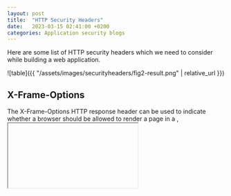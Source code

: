 ```yaml
---
layout: post
title:  "HTTP Security Headers"
date:   2023-03-15 02:41:00 +0200
categories: Application security blogs
---
```



Here are some list of HTTP security headers which we need to consider while building a web application. 


![table]({{ "/assets/images/securityheaders/fig2-result.png" | relative_url }})


## X-Frame-Options ##

The X-Frame-Options HTTP response header can be used to indicate whether a browser should be allowed to render a 
page in a <frame>, <iframe>, <embed> or <object>.


**Syntax:**

    X-Frame-Options: DENY       - No rendering within a frame
    X-Frame-Options: SAMEORIGIN - No rendering if origin mismatch


**By-Pass:**

To bypass X-Frame-Options, attackers may try to use a framing technique known as "UI redress" or "clickjacking," where 
they trick the user into clicking on a button or link that is actually on a different page.


**Prevention :**

Prevents from Click-jacking attacks, as the header ensuring that their content is not embedded into other sites.



## X-XSS-Protection ##

[Deprecated]

The HTTP X-XSS-Protection response header is a feature of Internet Explorer, Chrome and Safari that stops pages from 
loading when they detect reflected cross-site scripting (XSS) attacks. Instead use Content-Security-Policy that disables
the use of inline JavaScript ('unsafe-inline').


**Syntax:**

    X-XSS-Protection: 0     - Filter disabled
    

**By-Pass:**

To bypass X-XSS-Protection, attackers may try to use obfuscation techniques or encode their payloads to avoid detection.


**Prevention :**

Prevents from Cross Site Scripting (XSS) attacks.


## Content-Type ##

Is used to indicate the original media type of the resource (prior to any content encoding applied for sending). If not
set correctly, the resource (e.g. an image) may be interpreted as HTML.


**Syntax:**

    Content-Type: text/html; charset=utf-8
    Content-Type: multipart/form-data; boundary=something


**By-Pass:**

This header's value may be ignored, for example when browsers perform MIME sniffing;


**Prevention :**

Set the X-Content-Type-Options header value to nosniff to prevent from MIME sniffing attacks.

## X-Content-Type-Options ##

Setting this header will prevent the browser from interpreting files as a different MIME type to what is specified in
the Content-Type HTTP header (e.g. treating text/plain as text/css).


**Syntax:**

    X-Content-Type-Options: nosniff     - prevents browser from MIME-sniffing a response away from the declared content-type.


**By-Pass:**

To bypass X-Content-Type-Options, attackers may try to use file extensions or MIME types that are not explicitly blocked
by the header.


**Prevention :**

Set the X-Content-Type-Options header value to nosniff to prevent this behavior.


## Strict-Transport-Security (HSTS) ##

The HTTP Strict-Transport-Security response header (often abbreviated as HSTS) informs browsers that the site should only
be accessed using HTTPS, and that any future attempts to access it using HTTP should automatically be converted to HTTPS.


**Syntax:**

    Strict-Transport-Security: max-age=31536000; includeSubDomains; preload

max-age : The time, in seconds, that the browser should remember that this site is only to be accessed using HTTPS.
includeSubDomains : If this optional parameter is specified, this rule applies to all the site’s subdomains as well.


**By-Pass:**

If a website accepts a connection through HTTP and redirects to HTTPS, visitors may initially communicate with the non-encrypted
version of the site before being redirected, for e.g. If the visitor enters http://www.foo.com/ or even just foo.com.
This creates an opportunity for a man-in-the-middle attack. The redirect could be exploited to direct visitors to a malicious
site instead of the secure version of the original site.


**Prevention :**

This header informs the browser that it should never load a site using HTTP and should automatically convert all attempts
to access the site using HTTP to HTTPS requests instead.

## Content Security Policy ##

The HTTP Content-Security-Policy response header allows web-site administrators to control resources the user agent is
allowed to load for a given page.


**Syntax:**

    Content-Security-Policy: default-src 'self'; script-src 'self' 'unsafe-inline' 'unsafe-eval'; style-src 'self' 
    Content-Security-Policy: …; report-uri https://endpoint.example.com; report-to groupname


**By-Pass:**

To bypass CSP, attackers may try to use data: URLs or inline styles/scripts, or try to exploit any flaws in your CSP policy.

**Prevention :**

It prevents from cross-site scripting (XSS) and other code injection attacks.


## Referrer-Policy ##


This header controls how much information the browser sends to the server when following a link.


**Syntax:**

    Referrer-Policy: no-referrer    - No referrer information is sent along the request.
    Referrer-Policy: origin         - Only send the origin of the document like http://example.com

**By-Pass:**

To bypass Referrer-Policy, attackers may try to use other attack vectors, such as CSRF or social engineering.


**Prevention :**


## Cache-Control ##


The Cache-Control HTTP header field holds directives (instructions) — in both requests and responses — that control caching
in browsers and shared caches (e.g. Proxies, CDNs).


**Syntax:**

    Cache-Control: no-store, max-age=0

no-store:   The response may not be stored in any cache.
max-age:    The maximum amount of time a resource is considered fresh.


**Prevention :**

Prevents from Web cache poisoning


## Access-Control-Allow-Origin ##

This response header indicates whether the response can be shared with requesting code from the given origin.

**Syntax:**

Access-Control-Allow-Origin: *          - It allows any origin to access the resource.
Access-Control-Allow-Origin: <origin>   - Only single origin can specify, so resources would be shared with specified origin only.
Access-Control-Allow-Origin: null       - It specified the null origin, it's not safe,so should be avoided.


## Permissions-Policy (formerly Feature-Policy) ##

This header provides a mechanism to allow and deny the use of browser features in a document or within any <iframe> 
elements in the document.

**Syntax:**
    
    Permissions-Policy: <directive> <allowlist>

## Set-cookie ## 

The Set-Cookie HTTP response header is used to send a cookie from the server to the user agent, so that the user agent
can send it back to the server later. To send multiple cookies, multiple Set-Cookie headers should be sent in the same response.


**Syntax:**

    Set-Cookie: <cookie-name>=<cookie-value>; Domain=<domain-value>; Secure; HttpOnly
    Set-Cookie: <cookie-name>=<cookie-value>; Path=<path-value>; Max-Age=<number>; SameSite=Lax

**Prevention :**

This tag would help in preventing from XSS, CSRF and accessing sensitive information if set properly.


## Clear-Site-Data ##

Remove locally stored data, after user signs out of the website or service. To do this, add the Clear-Site-Data header
to the page that confirms the logging out from the site has been accomplished successfully.

**Syntax:**
    
    Clear-Site-Data: "cache", "cookies", "storage", "executionContexts"


## Cross-Origin-Embedder-Policy ##

Configures embedding cross-origin resources into the document.

**Syntax:**

    Cross-Origin-Embedder-Policy: unsafe-none | require-corp | credentialless


## Cross-Origin-Opener-Policy ##

The HTTP Cross-Origin-Opener-Policy (COOP) response header allows you to ensure a top-level document does not share a
browsing context group with cross-origin documents.


**Syntax:**

    Cross-Origin-Opener-Policy: unsafe-none | same-origin-allow-popups | same-origin

## Cross-Origin-Resource-Policy ##

This header allows you to control the set of origins that are empowered to include a resource. CORP is an additional
layer of protection beyond the default same-origin policy. Cross-Origin Resource Policy complements Cross-Origin Read
Blocking (CORB), which is a mechanism to prevent some cross-origin reads by default.

**Syntax:**

    Cross-Origin-Resource-Policy: same-site | same-origin | cross-origin


![table]({{ "/assets/images/securityheaders/fig1-headers.png" | relative_url }})


## References ##

https://developer.mozilla.org/en-US/docs/Web/HTTP/Headers

---